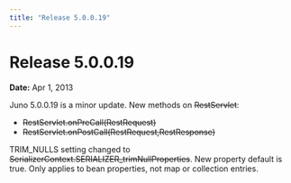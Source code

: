 ```yaml
---
title: "Release 5.0.0.19"
---
```


# Release 5.0.0.19

**Date:** Apr 1, 2013

Juno 5.0.0.19 is a minor update.
New methods on ~~RestServlet~~:
- ~~RestServlet.onPreCall(RestRequest)~~
- ~~RestServlet.onPostCall(RestRequest,RestResponse)~~

TRIM_NULLS setting changed to ~~SerializerContext.SERIALIZER_trimNullProperties~~.
New property default is true. 
Only applies to bean properties, not map or collection entries.
